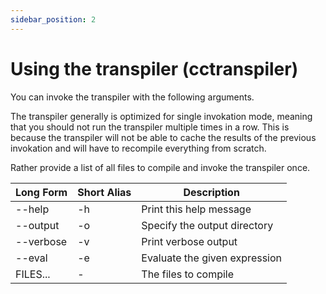 ```yaml
---
sidebar_position: 2
---
```


# Using the transpiler (cctranspiler)

You can invoke the transpiler with the following arguments.

The transpiler generally is optimized for single invokation mode,
meaning that you should not run the transpiler multiple times in a row. This is because the transpiler will not be able to cache the
results of the previous invokation and will have to recompile everything from scratch.

Rather provide a list of all files to compile and invoke the transpiler once.

| Long Form  | Short Alias | Description |
|-----------|------------|------------|
| --help | -h | Print this help message |
| --output | -o | Specify the output directory |
| --verbose | -v | Print verbose output |
| --eval | -e | Evaluate the given expression |
| FILES... | - | The files to compile |
